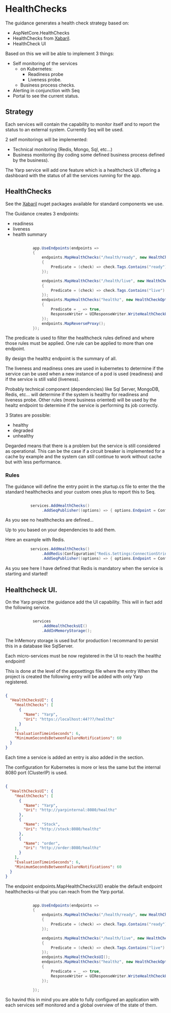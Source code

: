 # HealthChecks

The guidance generates a health check strategy based on:
- AspNetCore.HealthChecks
- HealthChecks from [Xabaril](https://github.com/xabaril/AspNetCore.Diagnostics.HealthChecks).
- HealthCheck UI

Based on this we will be able to implement 3 things:

- Self monitoring of the services
  - on Kubernetes:
    - Readiness probe
    - Liveness probe.
  - Business process checks.
- Alerting in conjunction with Seq
- Portal to see the current status.

## Strategy

Each services will contain the capability to monitor itself and to report the status to an external system. Currently Seq will be used.

2 self monitorings will be implemented:
- Technical monitoring (Redis, Mongo, Sql, etc...)
- Business monitoring (by coding some defined business process defined by the business).

The Yarp service will add one feature which is a healthcheck UI offering a dashboard with the status of all the services running for the app.

## HealthChecks

See the [Xabaril](https://github.com/xabaril/AspNetCore.Diagnostics.HealthChecks) nuget packages available for standard components we use.

The Guidance creates 3 endpoints:
- readiness
- liveness
- health summary

```csharp

            app.UseEndpoints(endpoints =>
            {
                endpoints.MapHealthChecks("/health/ready", new HealthCheckOptions()
                {
                    Predicate = (check) => check.Tags.Contains("ready"),
                });

                endpoints.MapHealthChecks("/health/live", new HealthCheckOptions()
                {
                    Predicate = (check) => check.Tags.Contains("live")
                });
                endpoints.MapHealthChecks("healthz", new HealthCheckOptions()
                {
                    Predicate = _ => true,
                    ResponseWriter = UIResponseWriter.WriteHealthCheckUIResponse
                });
                endpoints.MapReverseProxy();
            });

```

The predicate is used to filter the healthcheck rules defined and where those rules must be applied. One rule can be
applied to more than one endpoint.

By design the healthz endpoint is the summary of all.

The liveness and readiness ones are used in kubernetes to determine if the service can be used when a new instance of a pod is used (readiness) and if the service is
still valid (liveness).

Probably technical component (dependencies) like Sql Server, MongoDB, Redis, etc... will determine if the system is healthy for readiness and liveness probe. 
Other rules (more business oriented) will be used by the healtz endpoint to determine if the service is performing its job correctly.

3 States are possible:
- healthy
- degraded
- unhealthy

Degarded means that there is a problem but the service is still considered as operational. This can be the case if a circuit breaker is implemented for a cache by example and
the system can still continue to work without cache but with less performance. 

### Rules

The guidance will define the entry point in the startup.cs file to enter the the standard healthchecks and your custom ones plus to report this to Seq.

```csharp

           services.AddHealthChecks()
                .AddSeqPublisher((options) => { options.Endpoint = Configuration["AppSettings:seq_ingest"]; });

```

As you see no healthchecks are defined...

Up to you based on your dependencies to add them.

Here an example with Redis.

```csharp
           services.AddHealthChecks()
                .AddRedis(Configuration["Redis.Settings:ConnectionString"], "Redis", tags: new[] { "live", "ready" })
                .AddSeqPublisher((options) => { options.Endpoint = Configuration["AppSettings:seq_ingest"]; });
```

As you see here I have defined that Redis is mandatory when the service is starting and started!

## Healthcheck UI.

On the Yarp project the guidance add the UI capability. This will in fact add the following service.

```csharp

            services
                .AddHealthChecksUI()
                .AddInMemoryStorage();

```

The InMemory storage is used but for production I recommand to persist this in a database like SqlServer.

Each micro-services must be now registered in the UI to reach the healthz endpoint!

This is done at the level of the appsettings file where the entry
When the project is created the following entry will be added with only Yarp registered.

```json

{
  "HealthChecksUI": {
    "HealthChecks": [
      {
        "Name": "Yarp",
        "Uri": "https://localhost:44???/healthz"
      }
    ],
    "EvaluationTimeinSeconds": 6,
    "MinimumSecondsBetweenFailureNotifications": 60
  }
}
```

Each time a service is added an entry is also added in the section.

The configuration for Kubernetes is more or less the same but the internal 8080 port (ClusterIP) is used.

```json

{
  "HealthChecksUI": {
    "HealthChecks": [
      {
        "Name": "Yarp",
        "Uri": "http://yarpinternal:8080/healthz"
      },
      {
        "Name": "Stock",
        "Uri": "http://stock:8080/healthz"
      },
      {
        "Name": "order",
        "Uri": "http://order:8080/healthz"
      }
    ],
    "EvaluationTimeinSeconds": 6,
    "MinimumSecondsBetweenFailureNotifications": 60
  }
}
```



The endpoint endpoints.MapHealthChecksUI() enable the default endpoint healthchecks-ui that you can reach from the Yarp portal.

```csharp

            app.UseEndpoints(endpoints =>
            {
                endpoints.MapHealthChecks("/health/ready", new HealthCheckOptions()
                {
                    Predicate = (check) => check.Tags.Contains("ready"),
                });

                endpoints.MapHealthChecks("/health/live", new HealthCheckOptions()
                {
                    Predicate = (check) => check.Tags.Contains("live")
                });
                endpoints.MapHealthChecksUI();
                endpoints.MapHealthChecks("healthz", new HealthCheckOptions()
                {
                    Predicate = _ => true,
                    ResponseWriter = UIResponseWriter.WriteHealthCheckUIResponse
                });

            });

```

So havind this in mind you are able to fully configured an application with each services self monitored and a global overview of the state of them.